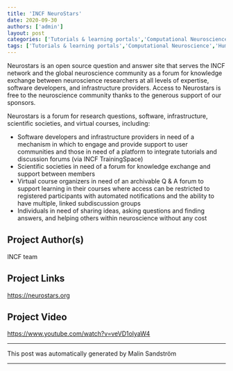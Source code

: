 ```yaml
---
title: 'INCF NeuroStars'
date: 2020-09-30
authors: ['admin']
layout: post
categories: ['Tutorials & learning portals','Computational Neuroscience','Human Neuroscience','Human electrophysiology']
tags: ['Tutorials & learning portals','Computational Neuroscience','Human Neuroscience','Human electrophysiology']
---
```

Neurostars is an open source question and answer site that serves the INCF network and the global neuroscience community as a forum for knowledge exchange between neuroscience researchers at all levels of expertise, software developers, and infrastructure providers. Access to Neurostars is free to the neuroscience community thanks to the generous support of our sponsors.

Neurostars is a forum for research questions, software, infrastructure, scientific societies, and virtual courses, including: 
* Software developers and infrastructure providers in need of a mechanism in which to engage and provide support to user communities and those in need of a platform to integrate tutorials and discussion forums (via INCF TrainingSpace)
* Scientific societies in need of a forum for knowledge exchange and support between members
* Virtual course organizers in need of an archivable Q & A forum to support learning in their courses where access can be restricted to registered participants with automated notifications and the ability to have multiple, linked subdiscussion groups
* Individuals in need of sharing ideas, asking questions and finding answers, and helping others within neuroscience without any cost
## Project Author(s)
INCF team
## Project Links
https://neurostars.org
## Project Video
https://www.youtube.com/watch?v=veVD1olyaW4
***
This post was automatically generated by
Malin Sandström
***
